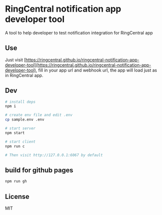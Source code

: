 # RingCentral notification app developer tool

A tool to help developer to test notification integration for RingCentral app

## Use

Just visit [https://ringcentral.github.io/ringcentral-notification-app-developer-tool](https://ringcentral.github.io/ringcentral-notification-app-developer-tool), fill in your app url and webhook url, the app will load just as in RingCentral app.

## Dev

```sh
# install deps
npm i

# create env file and edit .env
cp sample.env .env

# start server
npm start

# start client
npm run c

# Then visit http://127.0.0.1:6067 by default
```

## build for github pages

```sh
npm run gh
```

## License

MIT
